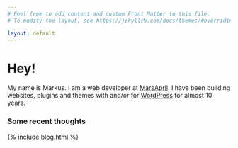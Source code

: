 ```yaml
---
# Feel free to add content and custom Front Matter to this file.
# To modify the layout, see https://jekyllrb.com/docs/themes/#overriding-theme-defaults

layout: default
---
```


# Hey!

My name is Markus. I am a web developer at <a href="https://marsapril.se" target="_blank">MarsApril</a>. I have been building websites, plugins and themes with and/or for <a href="https://wordpress.org" target="_blank">WordPress</a> for almost 10 years.

### Some recent thoughts

{% include blog.html %}

